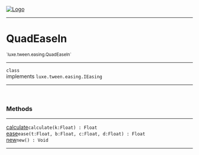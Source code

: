 
[![Logo](../../../../images/logo.png)](../../../../api/index.html)

---



<h1>QuadEaseIn</h1>
<small>`luxe.tween.easing.QuadEaseIn`</small>



---

`class`<br/>implements <code><span>luxe.tween.easing.IEasing</span></code>

---

&nbsp;
&nbsp;







<h3>Methods</h3> <hr/><span class="method apipage">
            <a name="calculate"><a class="lift" href="#calculate">calculate</a></a><code class="signature apipage">calculate(k:Float<span></span>) : Float</code><br/><span class="small_desc_flat"></span>
        </span>
    <span class="method apipage">
            <a name="ease"><a class="lift" href="#ease">ease</a></a><code class="signature apipage">ease(t:Float<span></span>, b:Float<span></span>, c:Float<span></span>, d:Float<span></span>) : Float</code><br/><span class="small_desc_flat"></span>
        </span>
    <span class="method apipage">
            <a name="new"><a class="lift" href="#new">new</a></a><code class="signature apipage">new() : Void</code><br/><span class="small_desc_flat"></span>
        </span>
    





---

&nbsp;
&nbsp;
&nbsp;
&nbsp;